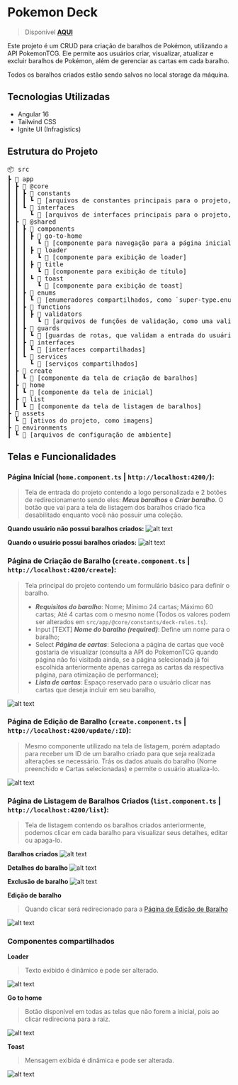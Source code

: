 # Pokemon Deck
> Disponível [**AQUI**](https://https-ruan.github.io/pokemon-deck/)

Este projeto é um CRUD para criação de baralhos de Pokémon, utilizando a API PokemonTCG. Ele permite aos usuários criar, visualizar, atualizar e excluir baralhos de Pokémon, além de gerenciar as cartas em cada baralho.

Todos os baralhos criados estão sendo salvos no local storage da máquina.

## Tecnologias Utilizadas

- Angular 16
- Tailwind CSS
- Ignite UI (Infragistics)

## Estrutura do Projeto

<pre>
📦 src
┣ 📂 app
┃ ┣ 📂 @core
┃ ┃ ┣ 📂 constants
┃ ┃ ┃ ┗ 📜 [arquivos de constantes principais para o projeto, como `deck-rules.ts`]
┃ ┃ ┗ 📂 interfaces
┃ ┃   ┗ 📜 [arquivos de interfaces principais para o projeto, como `environment.interface.ts`]
┃ ┣ 📂 @shared
┃ ┃ ┣ 📂 components
┃ ┃ ┃ ┣ 📂 go-to-home
┃ ┃ ┃   ┗ 📜 [componente para navegação para a página inicial]
┃ ┃ ┃ ┣ 📂 loader
┃ ┃ ┃   ┗ 📜 [componente para exibição de loader]
┃ ┃ ┃ ┣ 📂 title
┃ ┃ ┃   ┗ 📜 [componente para exibição de título]
┃ ┃ ┃ ┗ 📂 toast
┃ ┃ ┃   ┗ 📜 [componente para exibição de toast]
┃ ┃ ┣ 📂 enums
┃ ┃ ┃ ┗ 📜 [enumeradores compartilhados, como `super-type.enum.ts`]
┃ ┃ ┣ 📂 functions
┃ ┃ ┃ ┣ 📂 validators
┃ ┃ ┃   ┗ 📜 [arquivos de funções de validação, como uma validação personalizada para um reactive form]
┃ ┃ ┣ 📂 guards
┃ ┃ ┃ ┗ 📜 [guardas de rotas, que validam a entrada do usuário em determinada rota.]
┃ ┃ ┣ 📂 interfaces
┃ ┃ ┃ ┗ 📜 [interfaces compartilhadas]
┃ ┃ ┗ 📂 services
┃ ┃   ┗ 📜 [serviços compartilhados]
┃ ┣ 📂 create
┃ ┃ ┗ 📜 [componente da tela de criação de baralhos]
┃ ┣ 📂 home
┃ ┃ ┗ 📜 [componente da tela de inicial]
┃ ┣ 📂 list
┃ ┃ ┗ 📜 [componente da tela de listagem de baralhos]
┣ 📂 assets
┃ ┗ 📜 [ativos do projeto, como imagens]
┣ 📂 environments
┃ ┗ 📜 [arquivos de configuração de ambiente]
</pre>

## Telas e Funcionalidades

### Página Inícial (`home.component.ts` | `http://localhost:4200/`):

> Tela de entrada do projeto contendo a logo personalizada e 2 botões de redirecionamento sendo eles: **_Meus baralhos_** e **_Criar baralho_**. O botão que vai para a tela de listagem dos baralhos criado fica desabilitado enquanto você não possuir uma coleção.

**Quando usuário não possui baralhos criados:**
![alt text](readme-assets/inicio-sem-baralho.png)

**Quando o usuário possui baralhos criados:**
![alt text](readme-assets/inicio-com-baralho.png)

### Página de Criação de Baralho (`create.component.ts` | `http://localhost:4200/create`):

> Tela principal do projeto contendo um formulário básico para definir o baralho.
>
> - **_Requisitos do baralho_**: Nome; Mínimo 24 cartas; Máximo 60 cartas; Até 4 cartas com o mesmo nome (Todos os valores podem ser alterados em `src/app/@core/constants/deck-rules.ts`).
> - Input [TEXT] **_Nome do baralho (required)_**: Define um nome para o baralho;
> - Select **_Página de cartas_**: Seleciona a página de cartas que você gostaria de visualizar (consulta a API do PokemonTCG quando página não foi visitada ainda, se a página selecionada já foi escolhida anteriormente apenas carrega as cartas da respectiva página, para otimização de performance);
> - **_Lista de cartas_**: Espaço reservado para o usuário clicar nas cartas que deseja incluir em seu baralho,

![alt text](readme-assets/criacao-de-baralho.png)

### Página de Edição de Baralho (`create.component.ts` | `http://localhost:4200/update/:ID`):

> Mesmo componente utilizado na tela de listagem, porém adaptado para receber um ID de um baralho criado para que seja realizada alterações se necessário. Trás os dados atuais do baralho (Nome preenchido e Cartas selecionadas) e permite o usuário atualiza-lo.

![alt text](readme-assets/edicao-de-baralho-2.png)

### Página de Listagem de Baralhos Criados (`list.component.ts` | `http://localhost:4200/list`):

> Tela de listagem contendo os baralhos criados anteriormente, podemos clicar em cada baralho para visualizar seus detalhes, editar ou apaga-lo.

**Baralhos criados**
![alt text](readme-assets/lista-de-baralhos.png)

**Detalhes do baralho**
![alt text](readme-assets/detalhes-do-baralho.png)

**Exclusão de baralho**
![alt text](readme-assets/exclusao-de-baralho.png)

**Edição de baralho**

> Quando clicar será redirecionado para a [Página de Edição de Baralho](#página-de-edição-de-baralho-createcomponentts--httplocalhost4200updateid)

![alt text](readme-assets/edicao-de-baralho.png)

### Componentes compartilhados

**Loader**

> Texto exibido é dinâmico e pode ser alterado.

![alt text](readme-assets/loader.png)

**Go to home**

> Botão disponível em todas as telas que não forem a inicial, pois ao clicar redireciona para a raiz.

![alt text](readme-assets/go-to-home.png)

**Toast**

> Mensagem exibida é dinâmica e pode ser alterada.

![alt text](readme-assets/toast.png)
